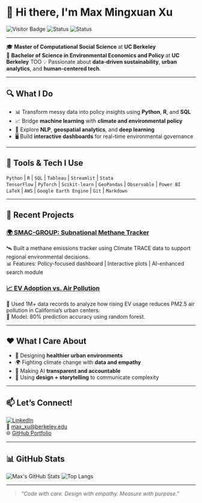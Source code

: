 # 👋 Hi there, I'm Max Mingxuan Xu

![Visitor Badge](https://komarev.com/ghpvc/?username=max177777&style=flat-square)
![Status](https://img.shields.io/badge/UC_Berkeley-MaCSS_'25-blue?logo=google-scholar)
![Status](https://img.shields.io/badge/UC_Berkeley-EEP_'24-blue?logo=google-scholar)

---

🎓 **Master of Computational Social Science** at **UC Berkeley**  
🌿 **Bachelor of Science in Environmental Economics and Policy** at **UC Berkeley** TOO
💡 Passionate about **data-driven sustainability**, **urban analytics**, and **human-centered tech**.

---

## 🔍 What I Do

- 📊 Transform messy data into policy insights using **Python**, **R**, and **SQL**
- 📈 Bridge **machine learning** with **climate and environmental policy**
- 🧠 Explore **NLP**, **geospatial analytics**, and **deep learning**
- 🖥️ Build **interactive dashboards** for real-time environmental governance

---

## 🔨 Tools & Tech I Use

`Python` | `R` | `SQL` | `Tableau` | `Streamlit` | `Stata`  
`TensorFlow` | `PyTorch` | `Scikit-learn` | `GeoPandas` | `Observable` | `Power BI`  
`LaTeX` | `AWS` | `Google Earth Engine` | `Git` | `Markdown`

---

## 🌱 Recent Projects

### [🌍 SMAC-GROUP: Subnational Methane Tracker](https://github.com/max177777/SMAC-GROUP)
🛰️ Built a methane emissions tracker using Climate TRACE data to support regional environmental decisions.  
📊 Features: Policy-focused dashboard | Interactive plots | AI-enhanced search module

### [📈 EV Adoption vs. Air Pollution](https://github.com/max177777/MaCSS_Applied_Statistics_I_Final_Project)
🚗 Used 1M+ data records to analyze how rising EV usage reduces PM2.5 air pollution in California’s urban centers.  
🤖 Model: 80% prediction accuracy using random forest.

---

## ❤️ What I Care About

- 🌇 Designing **healthier urban environments**
- 🌍 Fighting climate change with **data and empathy**
- 🧬 Making AI **transparent and accountable**
- 💬 Using **design + storytelling** to communicate complexity

---

## 📫 Let’s Connect!

[![LinkedIn](https://img.shields.io/badge/LinkedIn-Connect-blue?logo=linkedin)](https://www.linkedin.com/in/max-mingxuan-xu-722166269)  
📧 max_xu@berkeley.edu  
🌐 [GitHub Portfolio](https://github.com/max177777)

---

## 📊 GitHub Stats

![Max's GitHub Stats](https://github-readme-stats.vercel.app/api?username=max177777&show_icons=true&theme=tokyonight)
![Top Langs](https://github-readme-stats.vercel.app/api/top-langs/?username=max177777&layout=compact&theme=radical)

---

> *“Code with care. Design with empathy. Measure with purpose.”*

